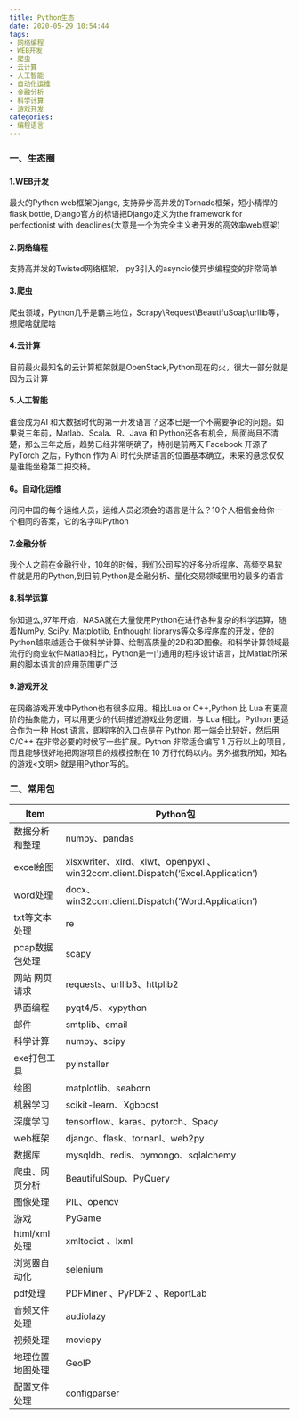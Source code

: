 ```yaml
---
title: Python生态
date: 2020-05-29 10:54:44
tags:
- 网络编程
- WEB开发
- 爬虫
- 云计算
- 人工智能
- 自动化运维
- 金融分析
- 科学计算
- 游戏开发
categories:
- 编程语言
---
```

### 一、生态圈
#### 1.WEB开发
最火的Python web框架Django, 支持异步高并发的Tornado框架，短小精悍的flask,bottle, Django官方的标语把Django定义为the framework for perfectionist with deadlines(大意是一个为完全主义者开发的高效率web框架)
<!--more-->
#### 2.网络编程
支持高并发的Twisted网络框架， py3引入的asyncio使异步编程变的非常简单

#### 3.爬虫
爬虫领域，Python几乎是霸主地位，Scrapy\Request\BeautifuSoap\urllib等，想爬啥就爬啥

#### 4.云计算
目前最火最知名的云计算框架就是OpenStack,Python现在的火，很大一部分就是因为云计算

#### 5.人工智能
谁会成为AI 和大数据时代的第一开发语言？这本已是一个不需要争论的问题。如果说三年前，Matlab、Scala、R、Java 和 Python还各有机会，局面尚且不清楚，那么三年之后，趋势已经非常明确了，特别是前两天 Facebook 开源了 PyTorch 之后，Python 作为 AI 时代头牌语言的位置基本确立，未来的悬念仅仅是谁能坐稳第二把交椅。

#### 6。自动化运维
问问中国的每个运维人员，运维人员必须会的语言是什么？10个人相信会给你一个相同的答案，它的名字叫Python

#### 7.金融分析
我个人之前在金融行业，10年的时候，我们公司写的好多分析程序、高频交易软件就是用的Python,到目前,Python是金融分析、量化交易领域里用的最多的语言

#### 8.科学运算
你知道么,97年开始，NASA就在大量使用Python在进行各种复杂的科学运算，随着NumPy, SciPy, Matplotlib, Enthought librarys等众多程序库的开发，使的Python越来越适合于做科学计算、绘制高质量的2D和3D图像。和科学计算领域最流行的商业软件Matlab相比，Python是一门通用的程序设计语言，比Matlab所采用的脚本语言的应用范围更广泛

#### 9.游戏开发
在网络游戏开发中Python也有很多应用。相比Lua or C++,Python 比 Lua 有更高阶的抽象能力，可以用更少的代码描述游戏业务逻辑，与 Lua 相比，Python 更适合作为一种 Host 语言，即程序的入口点是在 Python 那一端会比较好，然后用 C/C++ 在非常必要的时候写一些扩展。Python 非常适合编写 1 万行以上的项目，而且能够很好地把网游项目的规模控制在 10 万行代码以内。另外据我所知，知名的游戏<文明> 就是用Python写的。

### 二、常用包
Item | Python包
--|--
数据分析和整理 | numpy、pandas
excel绘图 | xlsxwriter、xlrd、xlwt、openpyxl 、win32com.client.Dispatch(‘Excel.Application’)
word处理 | docx、win32com.client.Dispatch(‘Word.Application’)
txt等文本处理 | re
pcap数据包处理 | scapy
网站 网页请求 | requests、urllib3、httplib2
界面编程 | pyqt4/5、xypython
邮件 | smtplib、email
科学计算 | numpy、scipy
exe打包工具 | pyinstaller
绘图 | matplotlib、seaborn
机器学习 | scikit-learn、Xgboost
深度学习 | tensorflow、karas、pytorch、Spacy
web框架 | django、flask、tornanl、web2py
数据库 | mysqldb、redis、pymongo、sqlalchemy
爬虫、网页分析 | BeautifulSoup、PyQuery
图像处理 | PIL、opencv
游戏 | PyGame
html/xml处理 | xmltodict 、lxml
浏览器自动化 | selenium
pdf处理 | PDFMiner 、PyPDF2 、ReportLab
音频文件处理 | audiolazy
视频处理 | moviepy
地理位置 地图处理 | GeoIP
配置文件处理 | configparser


